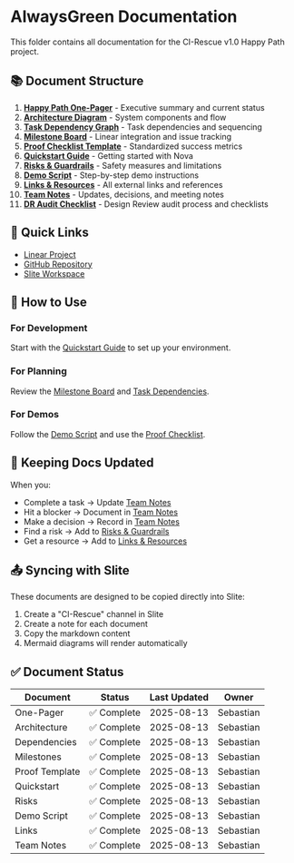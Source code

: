 # AlwaysGreen Documentation

This folder contains all documentation for the CI-Rescue v1.0 Happy Path project.

## 📚 Document Structure

1. **[Happy Path One-Pager](01-happy-path-one-pager.md)** - Executive summary and current status
2. **[Architecture Diagram](02-architecture-diagram.md)** - System components and flow
3. **[Task Dependency Graph](03-task-dependency-graph.md)** - Task dependencies and sequencing
4. **[Milestone Board](04-milestone-board.md)** - Linear integration and issue tracking
5. **[Proof Checklist Template](05-proof-checklist-template.md)** - Standardized success metrics
6. **[Quickstart Guide](06-quickstart-guide.md)** - Getting started with Nova
7. **[Risks & Guardrails](07-risks-and-guardrails.md)** - Safety measures and limitations
8. **[Demo Script](08-demo-script.md)** - Step-by-step demo instructions
9. **[Links & Resources](09-links-and-resources.md)** - All external links and references
10. **[Team Notes](10-team-notes.md)** - Updates, decisions, and meeting notes
11. **[DR Audit Checklist](11-dr-audit-checklist.md)** - Design Review audit process and checklists

## 🚀 Quick Links

- [Linear Project](https://linear.app/nova-solve/project/ci-rescue-v10-happy-path-536aaf0d73d7)
- [GitHub Repository](https://github.com/nova-solve/ci-auto-rescue)
- [Slite Workspace](https://joinnova.slite.com)

## 📝 How to Use

### For Development

Start with the [Quickstart Guide](06-quickstart-guide.md) to set up your environment.

### For Planning

Review the [Milestone Board](04-milestone-board.md) and [Task Dependencies](03-task-dependency-graph.md).

### For Demos

Follow the [Demo Script](08-demo-script.md) and use the [Proof Checklist](05-proof-checklist-template.md).

## 🔄 Keeping Docs Updated

When you:

- Complete a task → Update [Team Notes](10-team-notes.md)
- Hit a blocker → Document in [Team Notes](10-team-notes.md)
- Make a decision → Record in [Team Notes](10-team-notes.md)
- Find a risk → Add to [Risks & Guardrails](07-risks-and-guardrails.md)
- Get a resource → Add to [Links & Resources](09-links-and-resources.md)

## 📤 Syncing with Slite

These documents are designed to be copied directly into Slite:

1. Create a "CI-Rescue" channel in Slite
2. Create a note for each document
3. Copy the markdown content
4. Mermaid diagrams will render automatically

## ✅ Document Status

| Document       | Status      | Last Updated | Owner     |
| -------------- | ----------- | ------------ | --------- |
| One-Pager      | ✅ Complete | 2025-08-13   | Sebastian |
| Architecture   | ✅ Complete | 2025-08-13   | Sebastian |
| Dependencies   | ✅ Complete | 2025-08-13   | Sebastian |
| Milestones     | ✅ Complete | 2025-08-13   | Sebastian |
| Proof Template | ✅ Complete | 2025-08-13   | Sebastian |
| Quickstart     | ✅ Complete | 2025-08-13   | Sebastian |
| Risks          | ✅ Complete | 2025-08-13   | Sebastian |
| Demo Script    | ✅ Complete | 2025-08-13   | Sebastian |
| Links          | ✅ Complete | 2025-08-13   | Sebastian |
| Team Notes     | ✅ Complete | 2025-08-13   | Sebastian |
